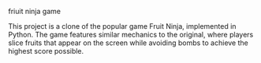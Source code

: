 friuit ninja game

This project is a clone of the popular game Fruit Ninja, implemented in Python. The game features similar mechanics to the original, where players slice fruits that appear on the screen while avoiding bombs to achieve the highest score possible.
